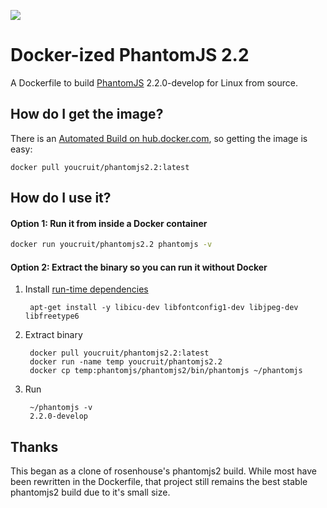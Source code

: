 [![](https://dockerbuildbadges.quelltext.eu/status.svg?organization=youcruit&repository=phantomjs2)](https://hub.docker.com/r/youcruit/phantomjs2/builds/)

# Docker-ized PhantomJS 2.2

A Dockerfile to build [PhantomJS](https://github.com/ariya/phantomjs) 2.2.0-develop for Linux from source.

## How do I get the image?
There is an [Automated Build on hub.docker.com](https://registry.hub.docker.com/u/youcruit/phantomjs2/), so getting the image is easy:

```
docker pull youcruit/phantomjs2.2:latest
```

## How do I use it?

#### Option 1: Run it from inside a Docker container

```bash
docker run youcruit/phantomjs2.2 phantomjs -v
```


#### Option 2: Extract the binary so you can run it without Docker

1. Install [run-time dependencies](https://github.com/YouCruit/phantomjs2/blob/master/Dockerfile#L10)

        apt-get install -y libicu-dev libfontconfig1-dev libjpeg-dev libfreetype6


2. Extract binary

        docker pull youcruit/phantomjs2.2:latest
        docker run -name temp youcruit/phantomjs2.2
        docker cp temp:phantomjs/phantomjs2/bin/phantomjs ~/phantomjs


3. Run

        ~/phantomjs -v
        2.2.0-develop

     
## Thanks

This began as a clone of rosenhouse's phantomjs2 build. While most have been rewritten in the Dockerfile,
that project still remains the best stable phantomjs2 build due to it's small size.
